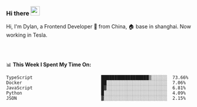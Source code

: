 ### Hi there <img src="https://media.giphy.com/media/hvRJCLFzcasrR4ia7z/giphy.gif" width="25px">

<!-- ![visitors](https://visitor-badge.glitch.me/badge?page_id=dislfyer.dislfyer) -->

Hi, I'm Dylan, a Frontend Developer 🚀 from China, 🏠 base in shanghai. Now working in Tesla.

<br/>
<br/>

📊 **This Week I Spent My Time On:**


<!--START_SECTION:waka-->

```text
TypeScript                          ██████████████████▒░░░░░░  73.66%
Docker                              ██░░░░░░░░░░░░░░░░░░░░░░░  7.06%
JavaScript                          █▓░░░░░░░░░░░░░░░░░░░░░░░  6.81%
Python                              █░░░░░░░░░░░░░░░░░░░░░░░░  4.09%
JSON                                ▓░░░░░░░░░░░░░░░░░░░░░░░░  2.15%
```

<!--END_SECTION:waka-->

<!--
**About Me:**
 -->

